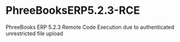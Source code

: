 # PhreeBooksERP5.2.3-RCE
PhreeBooks ERP 5.2.3 Remote Code Execution due to authenticated unrestricted file upload
